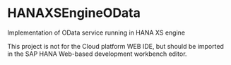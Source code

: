 # HANAXSEngineOData
Implementation of OData service running in HANA XS engine

This project is not for the Cloud platform WEB IDE, 
but should be imported in the SAP HANA Web-based development workbench editor.
